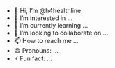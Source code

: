 - 👋 Hi, I’m @h4healthline
- 👀 I’m interested in ...
- 🌱 I’m currently learning ...
- 💞️ I’m looking to collaborate on ...
- 📫 How to reach me ...
- 😄 Pronouns: ...
- ⚡ Fun fact: ...

<!---
h4healthline/h4healthline is a ✨ special ✨ repository because its `README.md` (this file) appears on your GitHub profile.
You can click the Preview link to take a look at your changes.
--->
